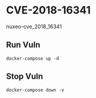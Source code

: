 # CVE-2018-16341

nuxeo-cve_2018_16341

## Run Vuln

```
docker-compose up -d
```

## Stop Vuln

```
docker-compose down -v
```

